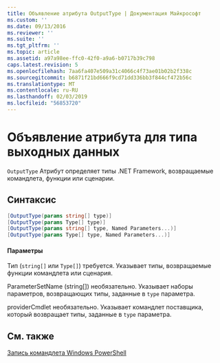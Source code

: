 ```yaml
---
title: Объявление атрибута OutputType | Документация Майкрософт
ms.custom: ''
ms.date: 09/13/2016
ms.reviewer: ''
ms.suite: ''
ms.tgt_pltfrm: ''
ms.topic: article
ms.assetid: a97a98ee-ffc0-42f0-a9a6-b0717b39c798
caps.latest.revision: 5
ms.openlocfilehash: 7aa6fa407e509a31c4066c4f73ae01b02b2f338c
ms.sourcegitcommit: b6871f21bd666f9cd71dd336bb3f844cf472b56c
ms.translationtype: MT
ms.contentlocale: ru-RU
ms.lasthandoff: 02/03/2019
ms.locfileid: "56853720"
---
```

# <a name="outputtype-attribute-declaration"></a>Объявление атрибута для типа выходных данных

`OutputType` Атрибут определяет типы .NET Framework, возвращаемые командлета, функции или сценарии.

## <a name="syntax"></a>Синтаксис

```csharp
[OutputType(params string[] type)]
[OutputType(params Type[] type)]
[OutputType(params string[] type, Named Parameters...)]
[OutputType(params Type[] type, Named Parameters...)]
```

#### <a name="parameters"></a>Параметры

Тип (`string[]` или `Type[]`) требуется. Указывает типы, возвращаемые функции командлета или сценария.

ParameterSetName (string[]) необязательно. Указывает наборы параметров, возвращающих типы, заданные в `type` параметра.

providerCmdlet необязательно. Указывает командлет поставщика, который возвращает типы, заданные в `type` параметра.

## <a name="see-also"></a>См. также

[Запись командлета Windows PowerShell](./writing-a-windows-powershell-cmdlet.md)
